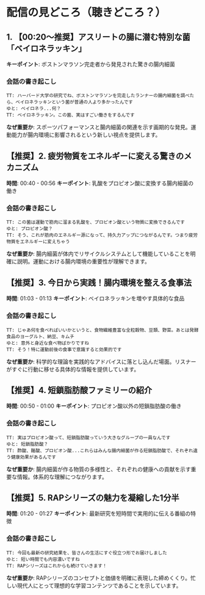 # 配信の見どころ（聴きどころ？）

## 1. 【00:20〜推奨】アスリートの腸に潜む特別な菌「ベイロネラッキン」
**キーポイント**: ボストンマラソン完走者から発見された驚きの腸内細菌

### 会話の書き起こし
```
TT: ハーバード大学の研究でね、ボストンマラソンを完走したランナーの腸内細菌を調べたら、ベイロネラッキンという菌が普通の人より多かったんです
ゆと: ベイロネラ...何？
TT: ベイロネラッキン。この菌、実はすごい働きをするんです
```

**なぜ重要か**: スポーツパフォーマンスと腸内細菌の関連を示す画期的な発見。運動能力が腸内環境に影響されるという新しい視点を提供します。

## 【推奨】2. 疲労物質をエネルギーに変える驚きのメカニズム
**時間**: 00:40 - 00:56
**キーポイント**: 乳酸をプロピオン酸に変換する腸内細菌の働き

### 会話の書き起こし
```
TT: この菌は運動で筋肉に溜まる乳酸を、プロピオン酸という物質に変換できるんです
ゆと: プロピオン酸？
TT: そう、これが筋肉のエネルギー源になって、持久力アップにつながるんです。つまり疲労物質をエネルギーに変えちゃう
```

**なぜ重要か**: 腸内細菌が体内でリサイクルシステムとして機能していることを明確に説明。運動における腸内環境の重要性が理解できます。

## 【推奨】3. 今日から実践！腸内環境を整える食事法
**時間**: 01:03 - 01:13
**キーポイント**: ベイロネラッキンを増やす具体的な食品

### 会話の書き起こし
```
TT: じゃあ何を食べればいいかというと、食物繊維豊富な全粒穀物、豆類、野菜。あとは発酵食品のヨーグルト、納豆、キムチ
ゆと: 意外と身近な食べ物ばかりですね
TT: そう！特に運動前後の食事で意識すると効果的です
```

**なぜ重要か**: 科学的な理論を実践的なアドバイスに落とし込んだ場面。リスナーがすぐに行動に移せる具体的な情報を提供しています。

## 【推奨】4. 短鎖脂肪酸ファミリーの紹介
**時間**: 00:50 - 01:00
**キーポイント**: プロピオン酸以外の短鎖脂肪酸の働き

### 会話の書き起こし
```
TT: 実はプロピオン酸って、短鎖脂肪酸っていう大きなグループの一員なんです
ゆと: 短鎖脂肪酸？
TT: 酢酸、酪酸、プロピオン酸...これらはみんな腸内細菌が作る短鎖脂肪酸で、それぞれ違う健康効果があるんです
```

**なぜ重要か**: 腸内細菌が作る物質の多様性と、それぞれの健康への貢献を示す重要な情報。体系的な理解につながります。

## 【推奨】5. RAPシリーズの魅力を凝縮した1分半
**時間**: 01:20 - 01:27
**キーポイント**: 最新研究を短時間で実用的に伝える番組の特徴

### 会話の書き起こし
```
TT: 今回も最新の研究結果を、皆さんの生活にすぐ役立つ形でお届けしました
ゆと: 短い時間でも内容濃いですね
TT: RAPシリーズはこれからも続けていきます！
```

**なぜ重要か**: RAPシリーズのコンセプトと価値を明確に表現した締めくくり。忙しい現代人にとって理想的な学習コンテンツであることを示しています。
